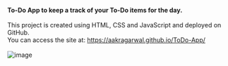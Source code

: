 <b> To-Do App to keep a track of your To-Do items for the day. </b>
<br>
<br>
This project is created using HTML, CSS and JavaScript and deployed on GitHub.
<br> 
You can access the site at: https://aakragarwal.github.io/ToDo-App/
<br>
<br>
![image](https://github.com/aakragarwal/ToDo-App/assets/106238858/97c3a8e2-d4f8-4428-9190-ed5d5812ea07)
